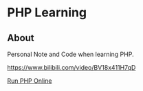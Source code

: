 # PHP Learning

## About

Personal Note and Code when learning PHP.

<https://www.bilibili.com/video/BV18x411H7qD>

[Run PHP Online](https://www.tutorialspoint.com/execute_php_online.php)
